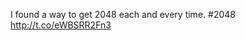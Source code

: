 I found a way to get 2048 each and every time. #2048 <a href="http://t.co/eWBSRR2Fn3">http://t.co/eWBSRR2Fn3</a>